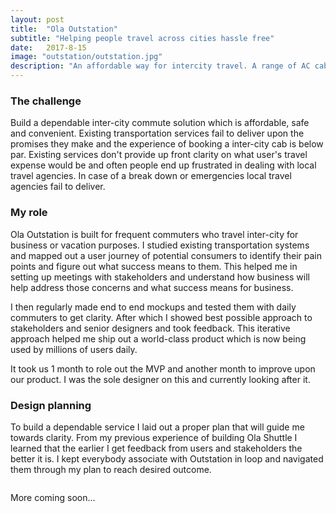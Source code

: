 ```yaml
---
layout: post
title:  "Ola Outstation"
subtitle: "Helping people travel across cities hassle free"
date:   2017-8-15
image: "outstation/outstation.jpg"
description: "An affordable way for intercity travel. A range of AC cabs driven by top partners, available in 1 hour or book upto 7 days in advance. We have you covered across India with presence in 90+ cities with over 500 one way routes."
---
```


<section class="section-bottom-margin">
	<h3>
		The challenge
	</h3>
	<p>
		Build a dependable inter-city commute solution which is affordable, safe and convenient. Existing transportation services fail to deliver upon the promises they make and the experience of booking a inter-city cab is below par. Existing services don't provide up front clarity on what user's travel expense would be and often people end up frustrated in dealing with local travel agencies. In case of a break down or emergencies local travel agencies fail to deliver.
	</p>
</section>

<section class="section-bottom-margin">
	<h3>
		My role
	</h3>
	<p>
		Ola Outstation is built for frequent commuters who travel inter-city for business or vacation purposes. I studied existing transportation systems and mapped out a user journey of potential consumers to identify their pain points and figure out what success means to them. This helped me in setting up meetings with stakeholders and understand how business will help address those concerns and what success means for business.
	</p>
	<p>
		I then regularly made end to end mockups and tested them with daily commuters to get clarity. After which
		I showed best possible approach to stakeholders and senior designers and took feedback. This iterative approach helped me ship out a world-class product which is now being used by millions of users daily. 
	</p>
	<p>
		It took us 1 month to role out the MVP and another month to improve
		upon our product. I was the sole designer on this and currently looking after it.
	</p>
</section>

<section class="section-bottom-margin">
	<h3>
		Design planning
	</h3>
	<p>
		To build a dependable service I laid out a proper plan that will guide me towards clarity. From my previous experience of building Ola Shuttle I learned that the earlier I get feedback from users and stakeholders the better it is. I kept everybody associate with Outstation in loop and navigated them through my plan to reach desired outcome.
	</p>
    <p class="hero-image" style="text-align:center;">
        <img src="{{ '/assets/img/outstation/planning.jpg' | prepend: site.baseurl }}" alt="">
    </p>
</section>

More coming soon...

<!-- <h3>
    Top user concerns during the journey
</h3>
<ul>
    <li>When is the bus arriving at my stop?</li>
    <li>Where is the nearest pickup?</li>
    <li>Where will I be dropped off?</li>
    <li>Will I get a seat?</li>
    <li>What is the schedule of the bus?</li>
    <li>When will I reach my destination?</li>
</ul>

<h3>
    What are the desired outcomes
</h3>
<ul>
    <li>Reduce anxiety about bus location</li>
    <li>Provide real time tracking</li>
    <li>Guarantee a seat</li>
    <li>Exploration of routes and pickup/drop off points</li>
    <li>Provide comfortable travel with air-conditioned buses</li>
    <li>Make sure users reache their destination safely</li>
</ul>
<blockquote>
    We obsessed over making Shuttle easy and intuitive to use. To come up with a clear vision and flow was a challenge, and to make sure we hadn’t left out any idea, we went through twenty end to end prototypes of the app, exploring different flows thoroughly and picking out the best solution to make the final product.
</blockquote>
<h3>
    UX process
</h3>
<p>
    When you work on a product like Shuttle, that has to be built from scratch, there are thousands of ideas floating and you have to make a well informed decision, articulate and justify it too. It's a critical situation, because the success of the product depends on the direction you take it into.
</p>

<p class="full-width" style="text-align:center;"><img src="{{ '/assets/img/process1.png' | prepend: site.baseurl }}" alt=""></p>
<p class="full-width" style="text-align:center;"><img src="{{ '/assets/img/process2.png' | prepend: site.baseurl }}" alt=""></p>
<p class="hero-image" style="text-align:center;"><img src="{{ '/assets/img/artboards.jpg' | prepend: site.baseurl }}" alt=""></p>
<h3>
 Prototype
</h3>
<p>We obssessed on making a perfect flow for our users, this is one of them divided into different tasks that a user will go through while interacting with the product.</p>
<p class="full-width" style="text-align:center; margin-bottom: 80px;"><iframe src="https://marvelapp.com/1853h31?emb=1" width="402" height="823" allowTransparency="true" frameborder="0"></iframe></p>
<h3>
    Shuttle V.1, MVP
</h3>
<p>
    After spending countless hours on building end to end flows, debating over thousands of design challenges, we came to a consensus. We went ahead with the easiset flow possible, one that helps user book quickly, track the bus and get on it effortlessly. It takes a lot to build a product. Building a service that would go on to serve a billion people was nerve wracking. 
<p>
    We were proud to ship out a well thought product with the following features.
</p>
</p>
<ul>
    <li>Route discovery</li>
    <li>Stop selection</li>
    <li>Schedule of the buses</li>
    <li>Route directions</li>
    <li>Comfortable seats</li>
    <li>A/C in the shuttle</li>
    <li>Tracking of the shuttle in real time</li>
    <li>Information of the pickup and drop stops</li>
    <li>Ability for users to buy passes and travel without making a booking daily</li>
</ul>

<p class="full-width" style="text-align:center;"><img src="{{ '/assets/img/mvp.png' | prepend: site.baseurl }}" alt=""></p>

<h3>
    Usability testing
</h3>
<p>
    We wanted to make sure that the on-ground experience was as good as the in-app experience. The entire journey had four important states. We wanted to do a usability testing around those states and ask the right questions. We flew down to Gurgaon and did usability testing. We observed how users were interacting with the service. 
</p>
<p>
    The results weren’t obvious, there was a lot of scope for improvement.
</p>

<p class="full-width" style="text-align:center;"><img src="{{ '/assets/img/usability1.png' | prepend: site.baseurl }}" alt=""></p>
<p class="full-width" style="text-align:center;"><img src="{{ '/assets/img/usability2.png' | prepend: site.baseurl }}" alt=""></p>
<p class="full-width" style="text-align:center;"><img src="{{ '/assets/img/usability3.png' | prepend: site.baseurl }}" alt=""></p>

<p class="full-width" style="text-align:center;"><img src="{{ '/assets/img/ujourney.jpg' | prepend: site.baseurl }}" alt=""></p>

<h3>
    Problems identified
</h3>
<ul>
    <li>On a bad network users had to wait for the rate and review screen to come if they haven't rated yet, hence making booking process slow</li>
    <li>Too many messages upon booking, 4 different types - 1 email & 3 text messages</li>
    <li>Meta search was out of place. Users were unable to search for popular stops, ex - 'snapdeal' which is a popular stop was showing a different result</li>
    <li>There was no feedback on tapping certain actions on the screen</li>
    <li>Most people were travelling daily and booking a ticket daily was adding a task to their daily routine</li>
    <li>On-spot booking users didn't care about the map, they knew their spots and wanted the system to match their speed</li>
    <li>Discovery of different routes running in the city was an issue</li>
    <li>Introductory screens didn't help, people went straight ahead into booking without noticing them</li>
    <li>On slow speed networks app failed to respond</li>    
</ul>
<p style="text-align:center;"><iframe width="1000" height="515" src="https://www.youtube.com/embed/oHs1IlX-lY4" frameborder="0" allowfullscreen></iframe></p>
<blockquote>
    Our on ground experience helped us understand our product better. There were a lot of shortcomings that needed to be fixed. With our assumptions and findings we went ahead and articulated a flow and shipped version 2.
</blockquote>

<!-- <p>think - explore - execute</p>
<h1>explain design challenges</h1> -->

<!-- <p class="full-width" style="text-align: center;"><img src="{{ '/assets/img/stages.png' | prepend: site.baseurl }}" alt=""></p>

<h3>
    1. Pre-Journey
</h3>
<p>
    Most of our users were booking an Ola shuttle from the pickup stop and were not concerned about the maps while booking a Shuttle.Therefore we removed the map, and asked a simple question, “Where do you want to go?”.
</p>
<p>
    Additionally, we solved the problem for route discovery. Earlier people couldn’t discover different routes. Now, they are able to see all nearby routes along with when the next shuttle is arriving and the nearest stop they can board from.
</p>
<p class="full-width" style="text-align:center;"><img src="{{ '/assets/img/final1.png' | prepend: site.baseurl }}" alt=""></p>

<h3>
    2. Booking
</h3>
<p>
    Users can easily pick their desired type of ticket. They can go for a regular ticket or a pass. To motivate users to go for the pass we had the pricing comparison upfront with the value they will get out of it. Upon scrolling down they can see the map as well.
</p>
<p class="full-width" style="text-align:center;"><img src="{{ '/assets/img/final2.png' | prepend: site.baseurl }}" alt=""></p>

<h3>
    3. Boarding
</h3>
<p>
    We realized people wanted the shuttle to be flexible, i.e if they can’t make it to their scheduled shuttle, then there should be a convenient way to see the upcoming shuttle and re-schedule the ride.
</p>
<p>
    Also it should be easy enough for users to cancel, track and scan their ticket upon boarding the shuttle, hence, we added the actions right on their pass.
</p>
<p class="full-width" style="text-align:center;"><img src="{{ '/assets/img/final3.png' | prepend: site.baseurl }}" alt=""></p>

<h3>
    4. Return travel
</h3>
<p>
    We realized people wanted the shuttle to be flexible, i.e if they can’t make it to their scheduled shuttle, then there should be a convenient way to see the upcoming shuttle and re-schedule the ride.
</p>
<p>
    Also it should be easy enough for users to cancel, track and scan their ticket upon boarding the shuttle, hence, we added the actions right on their pass.
</p>
<p class="full-width" style="text-align:center;"><img src="{{ '/assets/img/final4.png' | prepend: site.baseurl }}" alt=""></p>

<h3>Business Impact</h3>
<p>
    Shuttle created a great business market for Ola. It is an important part of the team as it 
    helped to accquire a new segment of customers. The cab market did not address the problems
     of connecting Metro feeder routes for daily commuters.
</p>
<p> 
    Shuttle created a market of its own and and solved daily commute for millions of users. Currently operational in 6 cities.
</p>
<p class="full-width" style="text-align:center;"><img src="{{ '/assets/img/cityimagesimpact.png' | prepend: site.baseurl }}" alt=""></p>


<h3>User Impact</h3>
<p>
    Our users wanted a cheaper and 
    reliable option that is comfortable and helps boost their productivity. In Gurgaon where traffic is beyond
    limits, Ola Shuttle helped releave traffic congestion as more and more customers left their own transportation
    mediums and travelled with us making commute easier for everyone.
</p>
<p class="full-width" style="text-align:center;"><img src="{{ '/assets/img/userimpacttweets.png' | prepend: site.baseurl }}" alt=""></p>

<p style="text-align:center; margin-bottom: 60px;" ><iframe width="1000" height="515" src="https://www.youtube.com/embed/mieE3_OyuJI" frameborder="0" allowfullscreen></iframe></p>

<h3>The Team Behind Ola Shuttle</h3>
<ul>
    <li>Akash Soti, Product Designer</li>
    <li>Aditya Anand, Product Manager</li>
    <li>Harsha Ravichandaran, Chief Data Scientist</li>
    <li>Sundeep Sahani, VP product</li>
    <li>Sunit Singh, VP Design</li>
    <li>Prashant, Design Director</li>
</ul> -->
